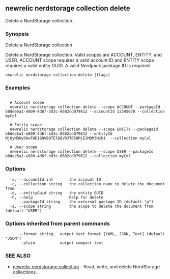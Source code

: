 ## newrelic nerdstorage collection delete

Delete a NerdStorage collection.

### Synopsis

Delete a NerdStorage collection

Delete a NerdStorage collection.  Valid scopes are ACCOUNT, ENTITY, and USER.
ACCOUNT scope requires a valid account ID and ENTITY scope requires a valid entity
GUID.  A valid Nerdpack package ID is required.


```
newrelic nerdstorage collection delete [flags]
```

### Examples

```

  # Account scope
  newrelic nerdstorage collection delete --scope ACCOUNT --packageId b0dee5a1-e809-4d6f-bd3c-0682cd079612 --accountId 12345678 --collection myCol

  # Entity scope
  newrelic nerdstorage collection delete --scope ENTITY --packageId b0dee5a1-e809-4d6f-bd3c-0682cd079612 --entityId MjUyMDUyOHxFUE18QVBQTElDQVRJT058MjE1MDM3Nzk1  --collection myCol

  # User scope
  newrelic nerdstorage collection delete --scope USER --packageId b0dee5a1-e809-4d6f-bd3c-0682cd079612 --collection myCol

```

### Options

```
  -a, --accountId int       the account ID
  -c, --collection string   the collection name to delete the document from
  -e, --entityGuid string   the entity GUID
  -h, --help                help for delete
      --packageId string    the external package ID (default "p")
  -s, --scope string        the scope to delete the document from (default "USER")
```

### Options inherited from parent commands

```
      --format string   output text format [YAML, JSON, Text] (default "JSON")
      --plain           output compact text
```

### SEE ALSO

* [newrelic nerdstorage collection](newrelic_nerdstorage_collection.md)	 - Read, write, and delete NerdStorage collections.

